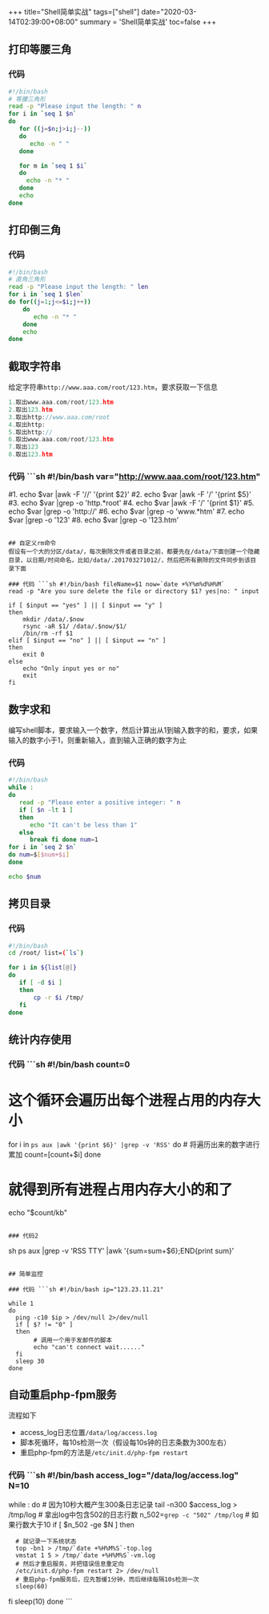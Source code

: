+++
title="Shell简单实战"
tags=["shell"]
date="2020-03-14T02:39:00+08:00"
summary = 'Shell简单实战'
toc=false
+++

打印等腰三角
------------

### 代码

```sh
#!/bin/bash
# 等腰三角形
read -p "Please input the length: " n
for i in `seq 1 $n`
do
   for ((j=$n;j>i;j--))
   do
      echo -n " "
   done

   for m in `seq 1 $i`
   do
     echo -n "* "
   done
   echo 
done
```

打印倒三角
----------

### 代码

```sh
#!/bin/bash
# 直角三角形
read -p "Please input the length: " len
for i in `seq 1 $len`
do for((j=1;j<=$i;j++))
    do
       echo -n "* "
    done
    echo
done
```

截取字符串
----------

给定字符串`http://www.aaa.com/root/123.htm`，要求获取一下信息

```c
1.取出www.aaa.com/root/123.htm
2.取出123.htm
3.取出http://www.aaa.com/root
4.取出http:
5.取出http://
6.取出www.aaa.com/root/123.htm
7.取出123
8.取出123.htm
```

### 代码 \`\``sh #!/bin/bash var="http://www.aaa.com/root/123.htm"

#1. echo $var |awk -F '//' '{print $2}' #2. echo $var |awk -F '/' '{print $5}' #3. echo $var |grep -o 'http.*root' #4. echo $var |awk -F '/' '{print $1}' #5. echo $var |grep -o 'http://' #6. echo $var |grep -o 'www.*htm' #7. echo $var |grep -o '123' #8. echo $var |grep -o '123.htm'

```

## 自定义rm命令
假设有一个大的分区/data/，每次删除文件或者目录之前，都要先在/data/下面创建一个隐藏目录，以日期/时间命名，比如/data/.201703271012/，然后把所有删除的文件同步到该目录下面

### 代码 ```sh #!/bin/bash fileName=$1 now=`date +%Y%m%d%H%M`
read -p "Are you sure delete the file or directory $1? yes|no: " input

if [ $input == "yes" ] || [ $input == "y" ]
then
    mkdir /data/.$now
    rsync -aR $1/ /data/.$now/$1/
    /bin/rm -rf $1
elif [ $input == "no" ] || [ $input == "n" ]
then
    exit 0
else
    echo "Only input yes or no"
    exit
fi
```

数字求和
--------

编写shell脚本，要求输入一个数字，然后计算出从1到输入数字的和，要求，如果输入的数字小于1，则重新输入，直到输入正确的数字为止

### 代码

```sh
#!/bin/bash
while :
do
   read -p "Please enter a positive integer: " n
   if [ $n -lt 1 ]
   then
      echo "It can't be less than 1"
   else
      break fi done num=1
for i in `seq 2 $n`
do num=$[$num+$i]
done

echo $num
```

拷贝目录
--------

### 代码

```sh
#!/bin/bash
cd /root/ list=(`ls`)

for i in ${list[@]}
do
   if [ -d $i ]
   then
       cp -r $i /tmp/
   fi
done
```

统计内存使用
------------

### 代码 \`\``sh #!/bin/bash count=0

这个循环会遍历出每个进程占用的内存大小
======================================

for i in `ps aux |awk '{print $6}' |grep -v 'RSS'` do # 将遍历出来的数字进行累加 count=$[$count+$i] done

就得到所有进程占用内存大小的和了
================================

echo "$count/kb"

```

### 代码2
```

sh ps aux |grep -v 'RSS TTY' |awk '{sum=sum+$6};END{print sum}'

```

## 简单监控

### 代码 ```sh #!/bin/bash ip="123.23.11.21"

while 1
do
  ping -c10 $ip > /dev/null 2>/dev/null
  if [ $? != "0" ]
  then
       # 调用一个用于发邮件的脚本
	   echo "can't connect wait......"
  fi
  sleep 30
done
```

自动重启php-fpm服务
-------------------

流程如下

-	access_log日志位置`/data/log/access.log`
-	脚本死循环，每10s检测一次（假设每10s钟的日志条数为300左右）
-	重启php-fpm的方法是`/etc/init.d/php-fpm restart`

### 代码 \`\``sh #!/bin/bash access_log="/data/log/access.log" N=10

while : do # 因为10秒大概产生300条日志记录 tail -n300 $access_log > /tmp/log # 拿出log中包含502的日志行数 n_502=`grep -c "502" /tmp/log` # 如果行数大于10 if [ $n_502 -ge $N ] then

```
  # 就记录一下系统状态
  top -bn1 > /tmp/`date +%H%M%S`-top.log
  vmstat 1 5 > /tmp/`date +%H%M%S`-vm.log
  # 然后才重启服务，并把错误信息重定向
  /etc/init.d/php-fpm restart 2> /dev/null
  # 重启php-fpm服务后，应先暂缓1分钟，而后继续每隔10s检测一次
  sleep(60)
```

fi sleep(10) done \`\`\`

